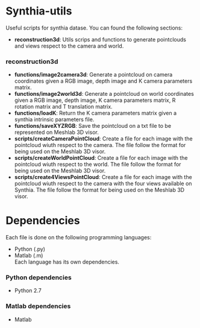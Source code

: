 # Synthia-utils
Useful scripts for synthia datase. You can found the following sections:
- **reconstruction3d**: Utils scrips and functions to generate pointclouds and views respect to the camera and world.
  
### reconstruction3d
- **functions/image2camera3d**: Generate a pointcloud on camera coordinates given a RGB image, depth image and K camera parameters matrix.
- **functions/image2world3d**: Generate a pointcloud on world coordinates given a RGB image, depth image, K camera parameters matrix, R rotation matrix and T translation matrix.
- **functions/loadK**: Return the K camera parameters matrix given a synthia intrinsic parameters file.
- **functions/saveXYZRGB**: Save the pointcloud on a txt file to be represented on Meshlab 3D visor.
- **scripts/createCameraPointCloud**: Create a file for each image with the pointcloud wiuth respect to the camera. The file follow the format for being used on the Meshlab 3D visor.
- **scripts/createWorldPointCloud**: Create a file for each image with the pointcloud wiuth respect to the world. The file follow the format for being used on the Meshlab 3D visor.
- **scripts/create4ViewsPointCloud**: Create a file for each image with the pointcloud wiuth respect to the camera with the four views available on Synthia. The file follow the format for being used on the Meshlab 3D visor.


# Dependencies
Each file is done on the following programming languages:
- Python (.py)
- Matlab (.m)  
Each language has its own dependencies.

### Python dependencies 
- Python 2.7

### Matlab dependencies
- Matlab
